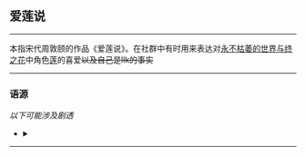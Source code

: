 ## 爱莲说

---

本指宋代周敦颐的作品《爱莲说》。在社群中有时用来表达对[永不枯萎的世界与终之花](https://vndb.org/v19658)中角色[莲](https://vndb.org/c50407)的喜爱~~以及自己是llk的事实~~ 

---

### 语源

  *以下可能涉及剧透*
  + <details>
      <summary></summary>
      <p>
        <img src="../asset/爱莲说/验欲丁真.jpg">
        <br>
        在《永不枯萎的世界与终之花》中，三次选择女主角是自己的家人将会进入莲路线。因为前文男主对莲的感情指向并不明显，再加上全选家人反成炼铜佬的奇妙进线逻辑带来的节目效果，使得<s>大家对莲越发喜爱了</s>这一说法广泛传播。
      </p>      
    </details>

---